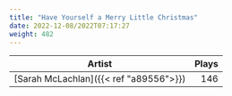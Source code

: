 ```yaml
---
title: "Have Yourself a Merry Little Christmas"
date: 2022-12-08/2022T07:17:27
weight: 482
---
```




 Artist | Plays 
----- | -----:
[Sarah McLachlan]({{< ref "a89556">}}) | 146
